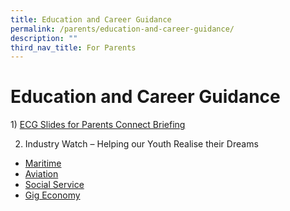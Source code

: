 ```yaml
---
title: Education and Career Guidance
permalink: /parents/education-and-career-guidance/
description: ""
third_nav_title: For Parents
---
```

# **Education and Career Guidance**

1) [ECG Slides for Parents Connect Briefing](/files/Education%20and%20Career%20Guidance%202017%20For%20Parents.pdf) 
  
2) Industry Watch – Helping our Youth Realise their Dreams  

*   [Maritime](http://www.channelnewsasia.com/news/singapore/changing-mindsets-vital-to-cope-with-digital-transformation-in-8790290)
*   [Aviation](http://www.straitstimes.com/singapore/transport/aviation-sector-unveils-masterplan-to-improve-efficiency-and-productivity-amid)
*   [Social Service](http://www.straitstimes.com/singapore/manpower/expanding-social-service-sector-a-bright-spot-for-jobs)
*   [Gig Economy](http://www.todayonline.com/singapore/big-read-unstoppable-march-gig-economy)